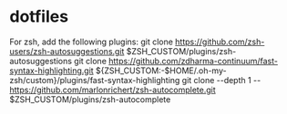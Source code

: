# dotfiles

For zsh, add the following plugins:
git clone https://github.com/zsh-users/zsh-autosuggestions.git $ZSH_CUSTOM/plugins/zsh-autosuggestions
git clone https://github.com/zdharma-continuum/fast-syntax-highlighting.git ${ZSH_CUSTOM:-$HOME/.oh-my-zsh/custom}/plugins/fast-syntax-highlighting
git clone --depth 1 -- https://github.com/marlonrichert/zsh-autocomplete.git $ZSH_CUSTOM/plugins/zsh-autocomplete

